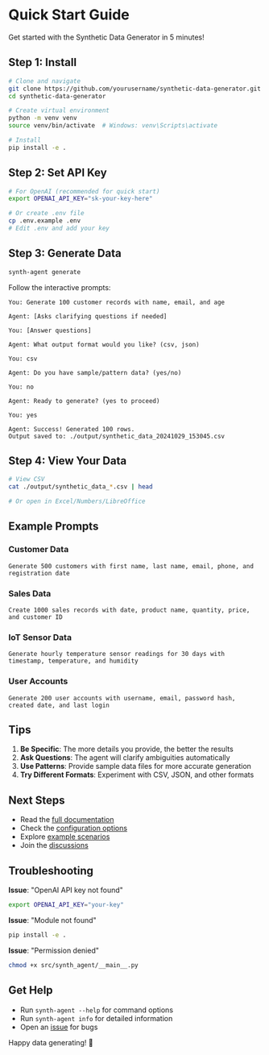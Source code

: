 # Quick Start Guide

Get started with the Synthetic Data Generator in 5 minutes!

## Step 1: Install

```bash
# Clone and navigate
git clone https://github.com/yourusername/synthetic-data-generator.git
cd synthetic-data-generator

# Create virtual environment
python -m venv venv
source venv/bin/activate  # Windows: venv\Scripts\activate

# Install
pip install -e .
```

## Step 2: Set API Key

```bash
# For OpenAI (recommended for quick start)
export OPENAI_API_KEY="sk-your-key-here"

# Or create .env file
cp .env.example .env
# Edit .env and add your key
```

## Step 3: Generate Data

```bash
synth-agent generate
```

Follow the interactive prompts:

```
You: Generate 100 customer records with name, email, and age

Agent: [Asks clarifying questions if needed]

You: [Answer questions]

Agent: What output format would you like? (csv, json)

You: csv

Agent: Do you have sample/pattern data? (yes/no)

You: no

Agent: Ready to generate? (yes to proceed)

You: yes

Agent: Success! Generated 100 rows.
Output saved to: ./output/synthetic_data_20241029_153045.csv
```

## Step 4: View Your Data

```bash
# View CSV
cat ./output/synthetic_data_*.csv | head

# Or open in Excel/Numbers/LibreOffice
```

## Example Prompts

### Customer Data
```
Generate 500 customers with first name, last name, email, phone, and registration date
```

### Sales Data
```
Create 1000 sales records with date, product name, quantity, price, and customer ID
```

### IoT Sensor Data
```
Generate hourly temperature sensor readings for 30 days with timestamp, temperature, and humidity
```

### User Accounts
```
Generate 200 user accounts with username, email, password hash, created date, and last login
```

## Tips

1. **Be Specific**: The more details you provide, the better the results
2. **Ask Questions**: The agent will clarify ambiguities automatically
3. **Use Patterns**: Provide sample data files for more accurate generation
4. **Try Different Formats**: Experiment with CSV, JSON, and other formats

## Next Steps

- Read the [full documentation](README.md)
- Check the [configuration options](config/default_config.yaml)
- Explore [example scenarios](examples/)
- Join the [discussions](https://github.com/yourusername/synthetic-data-generator/discussions)

## Troubleshooting

**Issue**: "OpenAI API key not found"
```bash
export OPENAI_API_KEY="your-key"
```

**Issue**: "Module not found"
```bash
pip install -e .
```

**Issue**: "Permission denied"
```bash
chmod +x src/synth_agent/__main__.py
```

## Get Help

- Run `synth-agent --help` for command options
- Run `synth-agent info` for detailed information
- Open an [issue](https://github.com/yourusername/synthetic-data-generator/issues) for bugs

Happy data generating! 🎉
